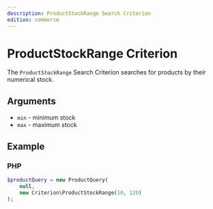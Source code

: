 ```yaml
---
description: ProductStockRange Search Criterion
edition: commerce
---
```


# ProductStockRange Criterion

The `ProductStockRange` Search Criterion searches for products by their numerical stock.

## Arguments

- `min` - minimum stock
- `max` - maximum stock

## Example

### PHP

``` php
$productQuery = new ProductQuery(
    null,
    new Criterion\ProductStockRange(10, 120)
);
```


